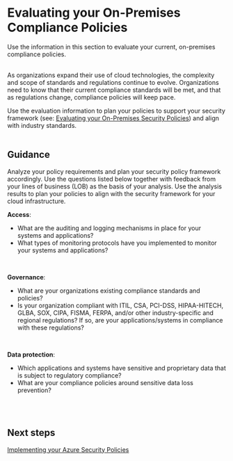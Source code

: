 # Evaluating your On-Premises Compliance Policies
Use the information in this section to evaluate your current, on-premises compliance policies. 
<br />
<br />

As organizations expand their use of cloud technologies, the complexity and scope of standards and regulations continue to evolve. Organizations need to know that their current compliance standards will be met, and that as regulations change, compliance policies will  keep pace. 

Use the evaluation information to plan your policies to support your security framework (see: [Evaluating your On-Premises Security Policies](1.1-Evaluating-your-On-Premise-Security-Policies.md)) and align with industry standards.
<br />
<br />

## Guidance 
Analyze your policy requirements and plan your security policy framework accordingly. Use the questions listed below together with feedback from your lines of business (LOB) as the basis of your analysis. Use the analysis results to plan your policies to align with the security framework for your cloud infrastructure.

**Access**:
- What are the auditing and logging mechanisms in place for your systems and applications? 
- What types of monitoring protocols have you implemented to monitor your systems and applications?
<br />

**Governance**:
- What are your organizations existing compliance standards and policies? 
- Is your organization compliant with ITIL, CSA, PCI-DSS, HIPAA-HITECH, GLBA, SOX, CIPA, FISMA, FERPA, and/or other industry-specific and regional regulations? If so, are your applications/systems in compliance with these regulations? 
<br />

**Data protection**:
- Which applications and systems have sensitive and proprietary data that is subject to regulatory compliance? 
- What are your compliance policies around sensitive data loss prevention? 
<br />
<br />

## Next steps
[Implementing your Azure Security Policies](2.0-Implementing-your-Azure-Security-Policies.md)
